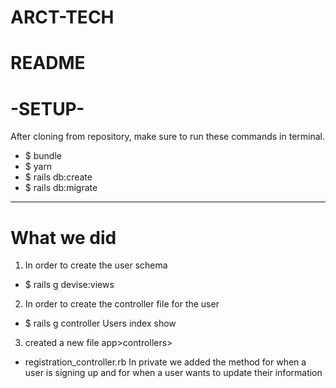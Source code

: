 # ARCT-TECH

# README

# -SETUP-

After cloning from repository, make sure to run these commands in terminal.

- $ bundle
- $ yarn
- $ rails db:create
- $ rails db:migrate

---

# What we did

1. In order to create the user schema

- $ rails g devise:views

2. In order to create the controller file for the user

- $ rails g controller Users index show

3. created a new file app>controllers>

- registration_controller.rb
  In private we added the method for when a user is signing up and for when a user wants to update their information
